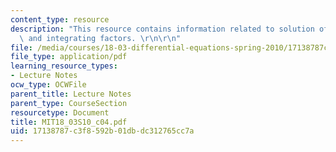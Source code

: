 ```yaml
---
content_type: resource
description: "This resource contains information related to solution of linear equations\
  \ and integrating factors. \r\n\r\n"
file: /media/courses/18-03-differential-equations-spring-2010/17138787c3f8592b01dbdc312765cc7a_MIT18_03S10_c04.pdf
file_type: application/pdf
learning_resource_types:
- Lecture Notes
ocw_type: OCWFile
parent_title: Lecture Notes
parent_type: CourseSection
resourcetype: Document
title: MIT18_03S10_c04.pdf
uid: 17138787-c3f8-592b-01db-dc312765cc7a
---
```

